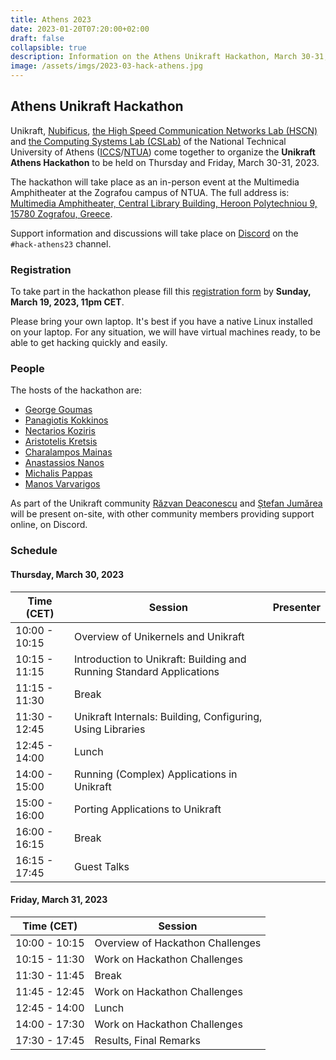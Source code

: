 ```yaml
---
title: Athens 2023
date: 2023-01-20T07:20:00+02:00
draft: false
collapsible: true
description: Information on the Athens Unikraft Hackathon, March 30-31, 2023
image: /assets/imgs/2023-03-hack-athens.jpg
---
```


## Athens Unikraft Hackathon

Unikraft, [Nubificus](https://nubificus.co.uk/), [the High Speed Communication Networks Lab (HSCN)](http://hscnl.ece.ntua.gr/) and [the Computing Systems Lab (CSLab)](http://www.cslab.ece.ntua.gr/) of the National Technical University of Athens ([ICCS](https://www.iccs.gr/en/)/[NTUA](https://www.ntua.gr/en/)) come together to organize the **Unikraft Athens Hackathon** to be held on Thursday and Friday, March 30-31, 2023.

The hackathon will take place as an in-person event at the Multimedia Amphitheater at the Zografou campus of NTUA.
The full address is: [Multimedia Amphitheater, Central Library Building, Heroon Polytechniou 9, 15780 Zografou, Greece](https://goo.gl/maps/NPyEgR286NdeCM2X7).

Support information and discussions will take place on [Discord](http://bit.ly/UnikraftDiscord) on the `#hack-athens23` channel.

### Registration

To take part in the hackathon please fill this [registration form](https://forms.gle/a315sJrzRQV8rZdz8) by **Sunday, March 19, 2023, 11pm CET**.

Please bring your own laptop.
It's best if you have a native Linux installed on your laptop.
For any situation, we will have virtual machines ready, to be able to get hacking quickly and easily.

### People

The hosts of the hackathon are:

* [George Goumas](http://www.cslab.ntua.gr/~goumas/)
* [Panagiotis Kokkinos](https://gr.linkedin.com/in/panagiotis-kokkinos-8238783)
* [Nectarios Koziris](http://www.cslab.ntua.gr/~nkoziris/)
* [Aristotelis Kretsis](https://www.ece.ntua.gr/en/staff/245)
* [Charalampos Mainas](https://cmainas.gitlab.io/)
* [Anastassios Nanos](https://ananos.co.uk/)
* [Michalis Pappas](https://github.com/michpappas)
* [Manos Varvarigos](https://www.ece.ntua.gr/en/staff/193)

As part of the Unikraft community [Răzvan Deaconescu](https://github.com/razvand/) and [Ștefan Jumărea](https://github.com/StefanJum) will be present on-site, with other community members providing support online, on Discord.

### Schedule

#### Thursday, March 30, 2023

| Time (CET)    | Session                                                              | Presenter          |
| ------------- | -------------------------------------------------------------------- | ------------------ |
| 10:00 - 10:15 | Overview of Unikernels and Unikraft                                  |                    |
| 10:15 - 11:15 | Introduction to Unikraft: Building and Running Standard Applications |                    |
| 11:15 - 11:30 | Break                                                                |                    |
| 11:30 - 12:45 | Unikraft Internals: Building, Configuring, Using Libraries           |                    |
| 12:45 - 14:00 | Lunch                                                                |                    |
| 14:00 - 15:00 | Running (Complex) Applications in Unikraft                           |                    |
| 15:00 - 16:00 | Porting Applications to Unikraft                                     |                    |
| 16:00 - 16:15 | Break                                                                |                    |
| 16:15 - 17:45 | Guest Talks                                                          |                    |

#### Friday, March 31, 2023

| Time (CET)    | Session                                             |
| ------------- | --------------------------------------------------- |
| 10:00 - 10:15 | Overview of Hackathon Challenges                    |
| 10:15 - 11:30 | Work on Hackathon Challenges                        |
| 11:30 - 11:45 | Break                                               |
| 11:45 - 12:45 | Work on Hackathon Challenges                        |
| 12:45 - 14:00 | Lunch                                               |
| 14:00 - 17:30 | Work on Hackathon Challenges                        |
| 17:30 - 17:45 | Results, Final Remarks                              |

